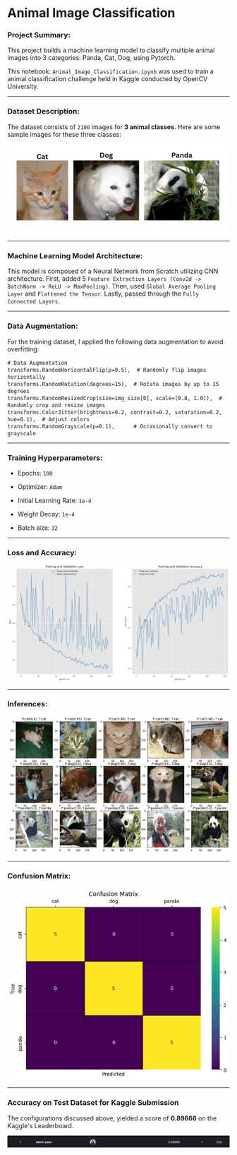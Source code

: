 # Animal Image Classification


### Project Summary:

This project builds a machine learning model to classify multiple animal images into 3 categories: Panda, Cat, Dog, using Pytorch.

This notebook: `Animal_Image_Classification.ipynb` was used to train a animal classification challenge held in Kaggle conducted by OpenCV University.

---

### Dataset Description:

The dataset consists of `2100` images for **3 animal classes**. Here are some sample images for these three classes:

![](./visuals/cat-dog-panda-class-image.png?raw=true)

---

### Machine Learning Model Architecture:

This model is composed of a Neural Network from Scratch utilizing CNN architecture. 
First, added 5 `Feature Extraction Layers (Conv2d -> BatchNorm -> ReLU -> MaxPooling)`.
Then, used `Global Average Pooling Layer` and `Flattened the Tensor`.
Lastly, passed through the `Fully Connected Layers`.

---

### Data Augmentation:

For the training dataset, I applied the following data augmentation to avoid overfitting:

```
# Data Augmentation
transforms.RandomHorizontalFlip(p=0.5),  # Randomly flip images horizontally
transforms.RandomRotation(degrees=15),  # Rotate images by up to 15 degrees
transforms.RandomResizedCrop(size=img_size[0], scale=(0.8, 1.0)),  # Randomly crop and resize images
transforms.ColorJitter(brightness=0.2, contrast=0.2, saturation=0.2, hue=0.1),  # Adjust colors
transforms.RandomGrayscale(p=0.1),      # Occasionally convert to grayscale
```

---

### Training Hyperparameters:

* Epochs: `100`
  
* Optimizer: `Adam`

* Initial Learning Rate: `1e-4`
  
* Weight Decay: `1e-4`

* Batch size: `32`

---

### Loss and Accuracy:

![](./visuals/animal_classification_loss_accuracy.png?raw=true)

---

### Inferences:

![](./visuals/animal_classification_inference-transformed.png?raw=true)

---

### Confusion Matrix:

![](./visuals/animal_classification_confusion_matrix.png?raw=true)

---

### Accuracy on Test Dataset for Kaggle Submission

The configurations discussed above, yielded a score of **0.89666** on the Kaggle's Leaderboard.

![](./visuals/animal_classification_kaggle_leaderboard.png?raw=true)
